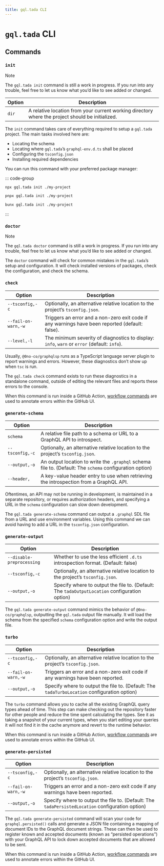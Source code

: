 ```yaml
---
title: gql.tada CLI
---
```


# `gql.tada` CLI <Badge type="warning" text="beta" />

## Commands

### `init`

> [!NOTE]
>
> The `gql.tada init` command is still a work in progress.
> If you run into any trouble, feel free to let us know what you’d like to see added or changed.

| Option | Description                                                                                      |
| ------ | ------------------------------------------------------------------------------------------------ |
| `dir`  | A relative location from your current working directory where the project should be initialized. |

The `init` command takes care of everything required to setup a `gql.tada`
project. The main tasks involved here are:

- Locating the schema
- Locating where `gql.tada`’s `graphql-env.d.ts` shall be placed
- Configuring the `tsconfig.json`
- Installing required dependencies

You can run this command with your preferred package manager:

::: code-group

```sh [npm]
npx gql.tada init ./my-project
```

```sh [pnpm]
pnpx gql.tada init ./my-project
```

```sh [bun]
bunx gql.tada init ./my-project
```

:::

### `doctor`

> [!NOTE]
>
> The `gql.tada doctor` command is still a work in progress.
> If you run into any trouble, feel free to let us know what you’d like to see added or changed.

The `doctor` command will check for common mistakes in the `gql.tada`’s setup and configuration. It will check installed versions of packages, check the configuration, and check the schema.

### `check`

| Option              | Description                                                                                     |
| ------------------- | ----------------------------------------------------------------------------------------------- |
| `--tsconfig,-c`     | Optionally, an alternative relative location to the project’s `tsconfig.json`.                  |
| `--fail-on-warn,-w` | Triggers an error and a non-zero exit code if any warnings have been reported (default: false). |
| `--level,-l`        | The minimum severity of diagnostics to display: `info`, `warn` or `error` (default: `info`).    |

Usually, `@0no-co/graphqlsp` runs as a TypeScript language server plugin to report warnings and errors. However, these diagnostics don’t show up when `tsc` is run.

The `gql.tada check` command exists to run these diagnostics in a standalone command, outside of editing the relevant files and reports these errors to the console.

When this command is run inside a GitHub Action, [workflow commands](https://docs.github.com/en/actions/using-workflows/workflow-commands-for-github-actions) are used to annotate errors within the GitHub UI.

### `generate-schema`

| Option          | Description                                                                                             |
| --------------- | ------------------------------------------------------------------------------------------------------- |
| `schema`        | A relative file path to a schema or URL to a GraphQL API to introspect.                                 |
| `--tsconfig,-c` | Optionally, an alternative relative location to the project’s `tsconfig.json`.                          |
| `--output,-o`   | An output location to write the `.graphql` schema file to. (Default: The `schema` configuration option) |
| `--header,`     | A key-value header entry to use when retrieving the introspection from a GraphQL API.                   |

Oftentimes, an API may not be running in development, is maintained in a separate repository, or requires authorization headers, and specifying a URL in the `schema` configuration can slow down development.

The `gql.tada generate-schema` command can output a `.graphql` SDL file from a URL and use environment variables. Using this command we can avoid having to add a URL in the `tsconfig.json` configuration.

### `generate-output`

| Option                    | Description                                                                                   |
| ------------------------- | --------------------------------------------------------------------------------------------- |
| `--disable-preprocessing` | Whether to use the less efficient `.d.ts` introspection format. (Default: false)              |
| `--tsconfig,-c`           | Optionally, an alternative relative location to the project’s `tsconfig.json`.                |
| `--output,-o`             | Specify where to output the file to. (Default: The `tadaOutputLocation` configuration option) |

The `gql.tada generate-output` command mimics the behavior of `@0no-co/graphqlsp`, outputting the `gql.tada` output file manually. It will load the schema from the specified `schema` configuration option and write the output file.

### `turbo`

| Option              | Description                                                                                  |
| ------------------- | -------------------------------------------------------------------------------------------- |
| `--tsconfig,-c`     | Optionally, an alternative relative location to the project’s `tsconfig.json`.               |
| `--fail-on-warn,-w` | Triggers an error and a non-zero exit code if any warnings have been reported.               |
| `--output,-o`       | Specify where to output the file to. (Default: The `tadaTurboLocation` configuration option) |

The `turbo` command allows you to cache all the existing GraphQL query types ahead
of time. This step can make checking out the repository faster for other people and
reduce the time spent calculating the types. See it as taking a snapshot of your
current types, when you start editing your queries it will not find it in the cache
anymore and revert to the runtime behavior.

When this command is run inside a GitHub Action, [workflow commands](https://docs.github.com/en/actions/using-workflows/workflow-commands-for-github-actions) are used to annotate errors within the GitHub UI.

### `generate-persisted`

| Option              | Description                                                                                      |
| ------------------- | ------------------------------------------------------------------------------------------------ |
| `--tsconfig,-c`     | Optionally, an alternative relative location to the project’s `tsconfig.json`.                   |
| `--fail-on-warn,-w` | Triggers an error and a non-zero exit code if any warnings have been reported.                   |
| `--output,-o`       | Specify where to output the file to. (Default: The `tadaPersistedLocation` configuration option) |

The `gql.tada generate-persisted` command will scan your code for `graphql.persisted()` calls and generate
a JSON file containing a mapping of document IDs to the GraphQL document strings.
These can then be used to register known and accepted documents (known as “persisted operations”) with your GraphQL API to lock down accepted documents that are allowed to be sent.

When this command is run inside a GitHub Action, [workflow commands](https://docs.github.com/en/actions/using-workflows/workflow-commands-for-github-actions) are used to annotate errors within the GitHub UI.
